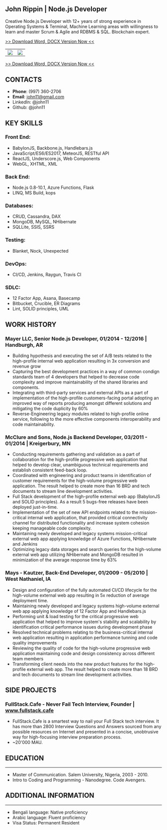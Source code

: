 ## John Rippin | Node.js Developer

Creative Node.js Developer with 12+ years of strong experience in Operating Systems & Terminal, Machine Learning areas with willingness to learn and master Scrum & Agile and RDBMS & SQL. Blockchain expert.

[>> Download Word, DOCX Version Now <<](https://www.fullstackresume.com/blog/node-js-developer-resume-sample)
<table>
 <tr>
  <td>
  <img src="https://www.fullstackresume.com/images/node-js-developer-resume-template-1-lg.jpg"/>
  </td>
  <td>
   <img src="https://www.fullstackresume.com/images/node-js-developer-resume-template-2-lg.jpg"/>
  </td>
 <tr>
</table>

[>> Download Word, DOCX Version Now <<](https://www.fullstackresume.com/blog/node-js-developer-resume-sample)

## CONTACTS

* **Phone**: (997) 360-2706
* **Email**: john11@gmail.com
* LinkedIn: @john11
* Github: @john11

## KEY SKILLS


### **Front End**:
* BabylonJS, Backbone.js, Handlebars.js
* JavaScript/ES6/ES2017, MeteorJS, RESTful API
* ReactJS, Underscore.js, Web Components
* WebGL, XHTML, XML

### **Back End**:
* Node.js 0.8-10.1, Azure Functions, Flask
* LINQ, MS Build, kops

### **Databases**:
* CRUD, Cassandra, DAX
* MongoDB, MySQL, NHibernate
* SQLLite, SSIS, SSRS

### **Testing**:
* Blanket, Nock, Unexpected

### **DevOps**:
* CI/CD, Jenkins, Raygun, Travis CI

### **SDLC**:
* 12 Factor App, Asana, Basecamp
* Bitbucket, Crucible, ER Diagrams
* Lint, SOLID principles, UML

## WORK HISTORY

### **Mayer LLC, Senior Node.js Developer**, 01/2014 - 12/2016 | Handburgh, AR 
* Building hypothesis and executing the set of A/B tests related to the high-profile internal web application resulting in 3x conversion and revenue grow
* Capturing the best development practices in a way of common condign standards team of 4 developers that helped to decrease code complexity and improve maintainability of the shared libraries and components.
* Integrating with third-party services and external APIs as a part of implementation of the high-profile customers-facing portal adopting an improved way of reports producing amongst different solutions and mitigating the code duplicity by 60%
* Reverse-Engineering legacy modules related to high-profile online service, following to the more effective components interoperability and code maintainability.

### **McClure and Sons, Node.js Backend Developer**, 03/2011 - 01/2014 | Kreigerbury, MN 
* Conducting requirements gathering and validation as a part of collaboration for the high-profile progressive web application that helped to develop clear, unambiguous technical requirements and establish consistent feed-back loop.
* Coordinated with engineering and product teams in identification of customer requirements for the high-volume progressive web application. The result helped to create more than 16 BRD and tech documents to stream line development activities.
* Full Stack development of the high-profile external web app (BabylonJS and SOLID principles). As a result 5 bugs-free releases have been deployed just-in-time.
* Implementation of the set of new API endpoints related to the mission-critical internal web application, that provided critical connectivity channel for distributed functionality and increase system cohesion keeping manageable code complexity.
* Maintaining newly developed and legacy systems mission-critical external web app applying knowledge of Azure Functions, NHibernate and Jenkins
* Optimizing legacy data storages and search queries for the high-volume external web app utilizing NHibernate and MongoDB resulted in minimization of the average response time by 63%

### **Mays - Kautzer, Back-End Developer**, 01/2009 - 05/2010 | West Nathaniel, IA 
* Design and configuration of the fully automated CI/CD lifecycle for the high-volume external web app resulting in 5x reduction of average deployment time.
* Maintaining newly developed and legacy systems high-volume external web app applying knowledge of 12 Factor App and Handlebars.js
* Performing unit & load testing for the critical progressive web application  that helped to improve system's stability and scalability by identification critical performance issues during development phase
* Resolved technical problems relating to the business-critical internal web application resulting in application performance tunning and code quality improvements
* Reviewing the quality of code for the high-volume progressive web application maintaining code and design consistency across different team members
* Transforming client needs into the new product features for the high-profile external web app. The result helped to create more than 18 BRD and tech documents to stream line development activities.

## SIDE PROJECTS

### **FullStack.Cafe - Never Fail Tech Interview, Founder** | www.fullstack.cafe  
* FullStack.Cafe is a smartest way to nail your Full Stack tech interview. It has more than 2800 Interview Questions and Answers sourced from any possible resources on Internet and presented in a concise, unobtrusive way for high-focusing interview preparation process. 
* ~20'000 MAU.

## EDUCATION
---
* Master of Communication. Salem University, Nigeria, 2003 - 2010. 
* Intro to Coding and Programming - Nanodegree. Code Avengers. 

## ADDITIONAL INFORMATION
---
* Bengali language: Native proficiency
* Arabic language: Fluent proficiency
* Visa Status: Permanent Resident
